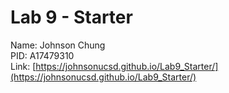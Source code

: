 # Lab 9 - Starter
Name: Johnson Chung  
PID: A17479310  
Link: [https://johnsonucsd.github.io/Lab9_Starter/](https://johnsonucsd.github.io/Lab9_Starter/)